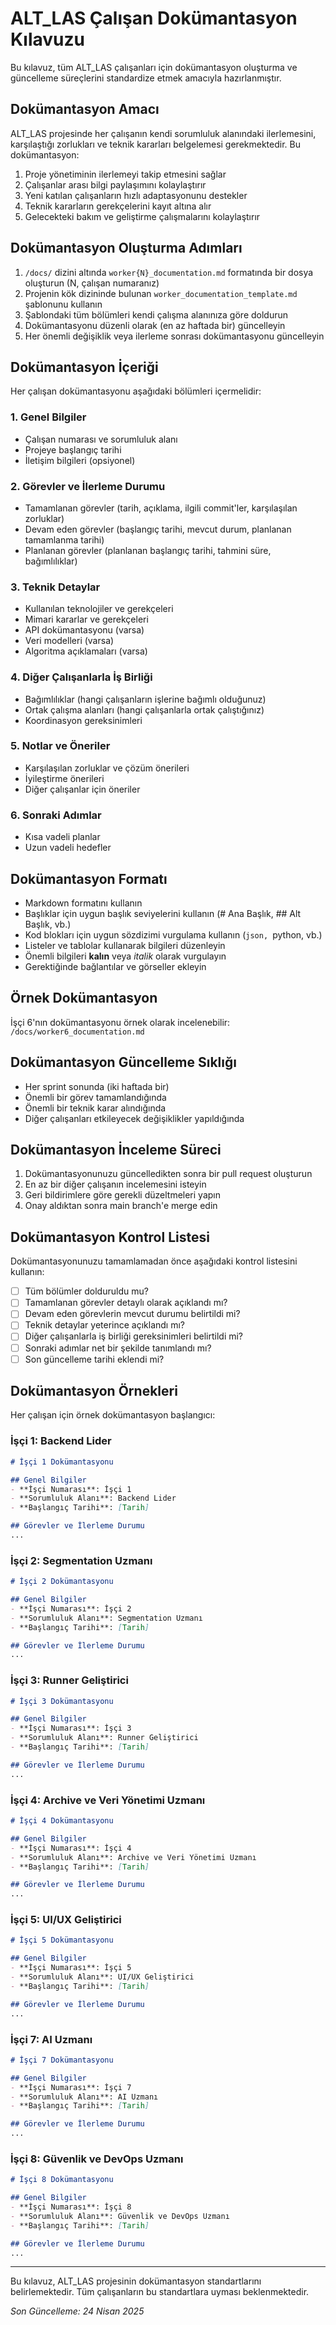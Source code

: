 # ALT_LAS Çalışan Dokümantasyon Kılavuzu

Bu kılavuz, tüm ALT_LAS çalışanları için dokümantasyon oluşturma ve güncelleme süreçlerini standardize etmek amacıyla hazırlanmıştır.

## Dokümantasyon Amacı

ALT_LAS projesinde her çalışanın kendi sorumluluk alanındaki ilerlemesini, karşılaştığı zorlukları ve teknik kararları belgelemesi gerekmektedir. Bu dokümantasyon:

1. Proje yönetiminin ilerlemeyi takip etmesini sağlar
2. Çalışanlar arası bilgi paylaşımını kolaylaştırır
3. Yeni katılan çalışanların hızlı adaptasyonunu destekler
4. Teknik kararların gerekçelerini kayıt altına alır
5. Gelecekteki bakım ve geliştirme çalışmalarını kolaylaştırır

## Dokümantasyon Oluşturma Adımları

1. `/docs/` dizini altında `worker{N}_documentation.md` formatında bir dosya oluşturun (N, çalışan numaranız)
2. Projenin kök dizininde bulunan `worker_documentation_template.md` şablonunu kullanın
3. Şablondaki tüm bölümleri kendi çalışma alanınıza göre doldurun
4. Dokümantasyonu düzenli olarak (en az haftada bir) güncelleyin
5. Her önemli değişiklik veya ilerleme sonrası dokümantasyonu güncelleyin

## Dokümantasyon İçeriği

Her çalışan dokümantasyonu aşağıdaki bölümleri içermelidir:

### 1. Genel Bilgiler
- Çalışan numarası ve sorumluluk alanı
- Projeye başlangıç tarihi
- İletişim bilgileri (opsiyonel)

### 2. Görevler ve İlerleme Durumu
- Tamamlanan görevler (tarih, açıklama, ilgili commit'ler, karşılaşılan zorluklar)
- Devam eden görevler (başlangıç tarihi, mevcut durum, planlanan tamamlanma tarihi)
- Planlanan görevler (planlanan başlangıç tarihi, tahmini süre, bağımlılıklar)

### 3. Teknik Detaylar
- Kullanılan teknolojiler ve gerekçeleri
- Mimari kararlar ve gerekçeleri
- API dokümantasyonu (varsa)
- Veri modelleri (varsa)
- Algoritma açıklamaları (varsa)

### 4. Diğer Çalışanlarla İş Birliği
- Bağımlılıklar (hangi çalışanların işlerine bağımlı olduğunuz)
- Ortak çalışma alanları (hangi çalışanlarla ortak çalıştığınız)
- Koordinasyon gereksinimleri

### 5. Notlar ve Öneriler
- Karşılaşılan zorluklar ve çözüm önerileri
- İyileştirme önerileri
- Diğer çalışanlar için öneriler

### 6. Sonraki Adımlar
- Kısa vadeli planlar
- Uzun vadeli hedefler

## Dokümantasyon Formatı

- Markdown formatını kullanın
- Başlıklar için uygun başlık seviyelerini kullanın (# Ana Başlık, ## Alt Başlık, vb.)
- Kod blokları için uygun sözdizimi vurgulama kullanın (```json, ```python, vb.)
- Listeler ve tablolar kullanarak bilgileri düzenleyin
- Önemli bilgileri **kalın** veya *italik* olarak vurgulayın
- Gerektiğinde bağlantılar ve görseller ekleyin

## Örnek Dokümantasyon

İşçi 6'nın dokümantasyonu örnek olarak incelenebilir: `/docs/worker6_documentation.md`

## Dokümantasyon Güncelleme Sıklığı

- Her sprint sonunda (iki haftada bir)
- Önemli bir görev tamamlandığında
- Önemli bir teknik karar alındığında
- Diğer çalışanları etkileyecek değişiklikler yapıldığında

## Dokümantasyon İnceleme Süreci

1. Dokümantasyonunuzu güncelledikten sonra bir pull request oluşturun
2. En az bir diğer çalışanın incelemesini isteyin
3. Geri bildirimlere göre gerekli düzeltmeleri yapın
4. Onay aldıktan sonra main branch'e merge edin

## Dokümantasyon Kontrol Listesi

Dokümantasyonunuzu tamamlamadan önce aşağıdaki kontrol listesini kullanın:

- [ ] Tüm bölümler dolduruldu mu?
- [ ] Tamamlanan görevler detaylı olarak açıklandı mı?
- [ ] Devam eden görevlerin mevcut durumu belirtildi mi?
- [ ] Teknik detaylar yeterince açıklandı mı?
- [ ] Diğer çalışanlarla iş birliği gereksinimleri belirtildi mi?
- [ ] Sonraki adımlar net bir şekilde tanımlandı mı?
- [ ] Son güncelleme tarihi eklendi mi?

## Dokümantasyon Örnekleri

Her çalışan için örnek dokümantasyon başlangıcı:

### İşçi 1: Backend Lider
```markdown
# İşçi 1 Dokümantasyonu

## Genel Bilgiler
- **İşçi Numarası**: İşçi 1
- **Sorumluluk Alanı**: Backend Lider
- **Başlangıç Tarihi**: [Tarih]

## Görevler ve İlerleme Durumu
...
```

### İşçi 2: Segmentation Uzmanı
```markdown
# İşçi 2 Dokümantasyonu

## Genel Bilgiler
- **İşçi Numarası**: İşçi 2
- **Sorumluluk Alanı**: Segmentation Uzmanı
- **Başlangıç Tarihi**: [Tarih]

## Görevler ve İlerleme Durumu
...
```

### İşçi 3: Runner Geliştirici
```markdown
# İşçi 3 Dokümantasyonu

## Genel Bilgiler
- **İşçi Numarası**: İşçi 3
- **Sorumluluk Alanı**: Runner Geliştirici
- **Başlangıç Tarihi**: [Tarih]

## Görevler ve İlerleme Durumu
...
```

### İşçi 4: Archive ve Veri Yönetimi Uzmanı
```markdown
# İşçi 4 Dokümantasyonu

## Genel Bilgiler
- **İşçi Numarası**: İşçi 4
- **Sorumluluk Alanı**: Archive ve Veri Yönetimi Uzmanı
- **Başlangıç Tarihi**: [Tarih]

## Görevler ve İlerleme Durumu
...
```

### İşçi 5: UI/UX Geliştirici
```markdown
# İşçi 5 Dokümantasyonu

## Genel Bilgiler
- **İşçi Numarası**: İşçi 5
- **Sorumluluk Alanı**: UI/UX Geliştirici
- **Başlangıç Tarihi**: [Tarih]

## Görevler ve İlerleme Durumu
...
```

### İşçi 7: AI Uzmanı
```markdown
# İşçi 7 Dokümantasyonu

## Genel Bilgiler
- **İşçi Numarası**: İşçi 7
- **Sorumluluk Alanı**: AI Uzmanı
- **Başlangıç Tarihi**: [Tarih]

## Görevler ve İlerleme Durumu
...
```

### İşçi 8: Güvenlik ve DevOps Uzmanı
```markdown
# İşçi 8 Dokümantasyonu

## Genel Bilgiler
- **İşçi Numarası**: İşçi 8
- **Sorumluluk Alanı**: Güvenlik ve DevOps Uzmanı
- **Başlangıç Tarihi**: [Tarih]

## Görevler ve İlerleme Durumu
...
```

---

Bu kılavuz, ALT_LAS projesinin dokümantasyon standartlarını belirlemektedir. Tüm çalışanların bu standartlara uyması beklenmektedir.

*Son Güncelleme: 24 Nisan 2025*
